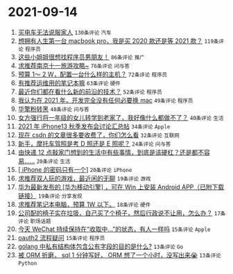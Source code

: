 # 2021-09-14

1. [买电车无法说服家人](https://www.v2ex.com/t/801685) `130条评论` `汽车`
1. [想拥有人生第一台 macbook pro，我是买 2020 款还是等 2021 款？](https://www.v2ex.com/t/801689) `119条评论` `程序员`
1. [这些小姐姐很想找程序员男朋友！](https://www.v2ex.com/t/801744) `86条评论` `推广`
1. [求推荐南京十一旅游攻略~](https://www.v2ex.com/t/801666) `76条评论` `问与答`
1. [预算 1～ 2 W，配置一台什么样的主机？](https://www.v2ex.com/t/801675) `72条评论` `程序员`
1. [有推荐运维用的笔记本嘛](https://www.v2ex.com/t/801676) `63条评论` `硬件`
1. [最近你们都在看什么新的前沿的技术？](https://www.v2ex.com/t/801721) `52条评论` `程序员`
1. [我认为在 2021 年，开发完全没有任何必要换 mac](https://www.v2ex.com/t/801734) `49条评论` `程序员`
1. [华擎粉转黑](https://www.v2ex.com/t/801680) `48条评论` `问与答`
1. [女方强行将一年级的女儿转学到老家了，我好像什么都做不了？](https://www.v2ex.com/t/801773) `40条评论` `生活`
1. [2021 年 iPhone13 秋季发布会讨论汇总帖](https://www.v2ex.com/t/801665) `34条评论` `Apple`
1. [现在 csdn 的文章很多要收费了，你们怎么看](https://www.v2ex.com/t/801808) `32条评论` `互联网`
1. [新手，摩托车驾照是考 D 照还是 E 照呢？](https://www.v2ex.com/t/801720) `24条评论` `问与答`
1. [由快递 12 点敲家门想到的生活中有些事情，到底是该硬杠？还是都不容易……](https://www.v2ex.com/t/801794) `20条评论` `生活`
1. [[ iPhone 的密码只有一个]](https://www.v2ex.com/t/801737) `20条评论` `iPhone`
1. [求推荐双人玩的游戏，最近闲的无聊](https://www.v2ex.com/t/801688) `19条评论` `游戏`
1. [华为最新发布的 [华为移动引擎] ，可在 Win 上安装 Android APP（已附下载链接）](https://www.v2ex.com/t/801663) `19条评论` `分享发现`
1. [求推荐笔记本电脑，预算 1W 以下。](https://www.v2ex.com/t/801781) `18条评论` `硬件`
1. [公司配的椅子实在垃圾，自己买了个椅子，然后行政说不让用，怎么办？](https://www.v2ex.com/t/801695) `17条评论` `职场话题`
1. [今天 WeChat 持续保持在“收取中…”的状态，有人一样吗](https://www.v2ex.com/t/801799) `15条评论` `Apple`
1. [oauth2 流程疑问](https://www.v2ex.com/t/801784) `15条评论` `程序员`
1. [golang 中私有结构体包含公有字段的目的是什么?](https://www.v2ex.com/t/801805) `13条评论` `Go`
1. [被 ORM 折磨， sql 1 分钟写好， ORM 想了一个小时，没写出来😭](https://www.v2ex.com/t/801777) `13条评论` `Python`
